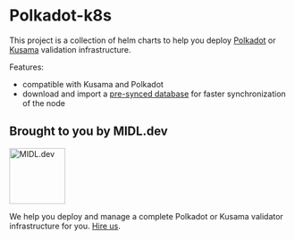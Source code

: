 # Polkadot-k8s

This project is a collection of helm charts to help you deploy [Polkadot](https://polkadot.network) or [Kusama](https://kusama.network) validation infrastructure.

Features:

* compatible with Kusama and Polkadot
* download and import a [pre-synced database](https://polkashots.io) for faster synchronization of the node

Brought to you by MIDL.dev
--------------------------

<img src="midl-dev-logo.png" alt="MIDL.dev" height="100"/>

We help you deploy and manage a complete Polkadot or Kusama validator infrastructure for you. [Hire us](https://midl.dev).
